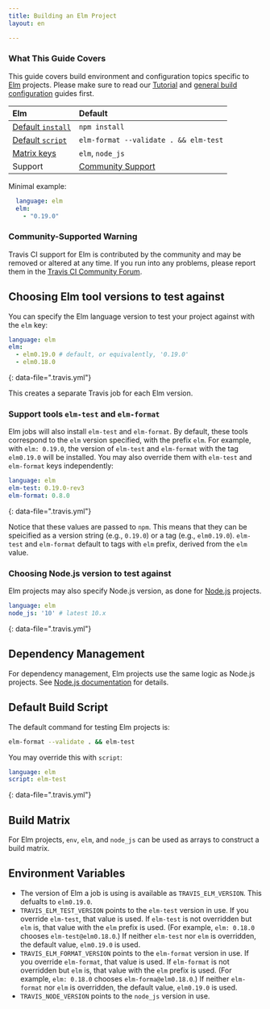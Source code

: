 ```yaml
---
title: Building an Elm Project
layout: en

---
```


### What This Guide Covers

This guide covers build environment and configuration topics specific to
[Elm](https://elm-lang.org/) projects. Please make sure to read our
[Tutorial](/user/tutorial/) and
[general build configuration](/user/customizing-the-build/) guides first.

<aside markdown="block" class="ataglance">

| Elm                                         | Default                                   |
|:--------------------------------------------|:------------------------------------------|
| [Default `install`](#Dependency-Management) | `npm install`                             |
| [Default `script`](#Default-Build-Script)   | `elm-format --validate . && elm-test`     |
| [Matrix keys](#Build-Matrix)                | `elm`, `node_js`                          |
| Support                                     | [Community Support](https://travis-ci.community/c/languages/elm) |

Minimal example:

```yaml
  language: elm
  elm:
    - "0.19.0"
```

### Community-Supported Warning

Travis CI support for Elm is contributed by the community and may be removed
or altered at any time. If you run into any problems, please report them in the
[Travis CI Community Forum](https://travis-ci.community/c/languages/elm).

## Choosing Elm tool versions to test against

You can specify the Elm language version to test your project against with the
`elm` key:

```yaml
language: elm
elm:
  - elm0.19.0 # default, or equivalently, '0.19.0'
  - elm0.18.0
```
{: data-file=".travis.yml"}

This creates a separate Travis job for each Elm version.

### Support tools `elm-test` and `elm-format`

Elm jobs will also install `elm-test` and `elm-format`.
By default, these tools correspond to the `elm` version specified, with the
prefix `elm`.
For example, with `elm: 0.19.0`, the version of `elm-test` and `elm-format`
with the tag `elm0.19.0` will be installed.
You may also override them with `elm-test` and `elm-format` keys independently:

```yaml
language: elm
elm-test: 0.19.0-rev3
elm-format: 0.8.0
```
{: data-file=".travis.yml"}

Notice that these values are passed to `npm`.
This means that they can be speicified as a version string (e.g., `0.19.0`)
or a tag (e.g., `elm0.19.0`).
`elm-test` and `elm-format` default to tags with `elm` prefix, derived from the
`elm` value.

### Choosing Node.js version to test against

Elm projects may also specify Node.js version, as done for
[Node.js](/user/languages/javascript-with-nodejs/) projects.

```yaml
language: elm
node_js: '10' # latest 10.x
```
{: data-file=".travis.yml"}

## Dependency Management

For dependency management, Elm projects use the same logic as Node.js projects.
See [Node.js documentation](/user/languages/javascript-with-nodejs/#dependency-management)
for details.

## Default Build Script

The default command for testing Elm projects is:

```bash
elm-format --validate . && elm-test
```

You may override this with `script`:

```yaml
language: elm
script: elm-test
```
{: data-file=".travis.yml"}

## Build Matrix

For Elm projects, `env`, `elm`, and `node_js` can be used as arrays
to construct a build matrix.

## Environment Variables

* The version of Elm a job is using is available as `TRAVIS_ELM_VERSION`.
  This defualts to `elm0.19.0`.
* `TRAVIS_ELM_TEST_VERSION` points to the `elm-test` version in use.
  If you override `elm-test`, that value is used.
  If `elm-test` is not overridden but `elm` is, that value with the `elm`
  prefix is used. (For example, `elm: 0.18.0` chooses `elm-test@elm0.18.0`.)
  If neither `elm-test` nor `elm` is overridden, the default value, `elm0.19.0`
  is used.
* `TRAVIS_ELM_FORMAT_VERSION` points to the `elm-format` version in use.
  If you override `elm-format`, that value is used.
  If `elm-format` is not overridden but `elm` is, that value with the `elm`
  prefix is used. (For example, `elm: 0.18.0` chooses `elm-forma@elm0.18.0`.)
  If neither `elm-format` nor `elm` is overridden, the default value, `elm0.19.0`
  is used.
* `TRAVIS_NODE_VERSION` points to the `node_js` version in use.
